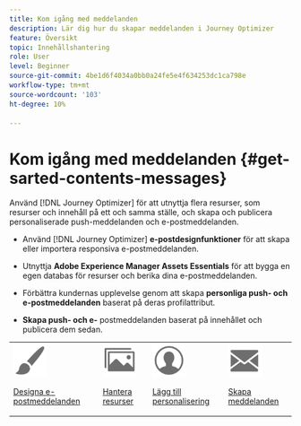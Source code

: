 ```yaml
---
title: Kom igång med meddelanden
description: Lär dig hur du skapar meddelanden i Journey Optimizer
feature: Översikt
topic: Innehållshantering
role: User
level: Beginner
source-git-commit: 4be1d6f4034a0bb0a24fe5e4f634253dc1ca798e
workflow-type: tm+mt
source-wordcount: '103'
ht-degree: 10%

---
```


# Kom igång med meddelanden {#get-sarted-contents-messages}

Använd [!DNL Journey Optimizer] för att utnyttja flera resurser, som resurser och innehåll på ett och samma ställe, och skapa och publicera personaliserade push-meddelanden och e-postmeddelanden.

* Använd [!DNL Journey Optimizer] **e-postdesignfunktioner** för att skapa eller importera responsiva e-postmeddelanden.

* Utnyttja **Adobe Experience Manager Assets Essentials** för att bygga en egen databas för resurser och berika dina e-postmeddelanden.

* Förbättra kundernas upplevelse genom att skapa **personliga push- och e-postmeddelanden** baserat på deras profilattribut.

* **Skapa push- och e-** postmeddelanden baserat på innehållet och publicera dem sedan.

<table>
<tr>
<td><img src="assets/do-not-localize/icon_design.svg" width="60px"><p><a href="design-emails.md">Designa e-postmeddelanden</a></p></td>
<td><img src="assets/do-not-localize/icon_assets.svg" width="60px"><p><a href="assets-essentials.md">Hantera resurser</a></p></td>
<td><img src="assets/do-not-localize/icon_personalization.svg" width="60px"><p><a href="personalization/personalize.md">Lägg till personalisering</a></p></td>
<td><img src="assets/do-not-localize/icon_messages.svg" width="60px"><p><a href="create-message.md">Skapa meddelanden</a></p></td></tr>
</table>
